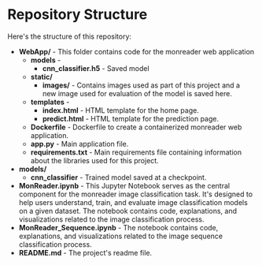 # Repository Structure

Here's the structure of this repository:

- **WebApp/** - This folder contains code for the monreader web application
  - **models** - 
    - **cnn_classifier.h5** - Saved model
  - **static/**
    - **images/** - Contains images used as part of this project and a new image used for evaluation of the model is saved here.
  - **templates** -
    - **index.html** - HTML template for the home page.
    - **predict.html** - HTML template for the prediction page.
  - **Dockerfile** - Dockerfile to create a containerized monreader web application.
  - **app.py** - Main application file.
  - **requirements.txt** - Main requirements file containing information about the libraries used for this project.
- **models/**
  - **cnn_classifier** - Trained model saved at a checkpoint.
- **MonReader.ipynb** - This Jupyter Notebook serves as the central component for the monreader image classification task. It's designed to help users understand, train, and evaluate image classification models on a given dataset. The notebook contains code, explanations, and visualizations related to the image classification process. 
- **MonReader_Sequence.ipynb** -  The notebook contains code, explanations, and visualizations related to the image sequence classification process.
- **README.md** - The project's readme file.
